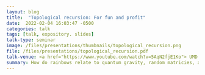 ```yaml
---
layout: blog 
title:  "Topological recursion: For fun and profit"
date:  2022-02-04 16:03:47 -0500
categories: talk
tags: [talk, expository. slides]
talk-type: seminar
image: /files/presentations/thumbnails/topological_recursion.png
file: /files/presentations/topological_recursion.pdf
talk-venue: <a href="https://www.youtube.com/watch?v=5AqN2fjE1Ko"> UMD RIT in geometry and physics, Fall 2021 </a>
summary: How do rainbows relate to quantum gravity, random matricies, and WKB analysis? Im glad you asked. These all have underlying recursive formula, based on cutting up riemann surfaces into pairs of pants. These various types of 'topological recursion' were unified by Eynard and Orantin, relating each recursive structure to a spectral curve of a simple polynomial.
---
```

